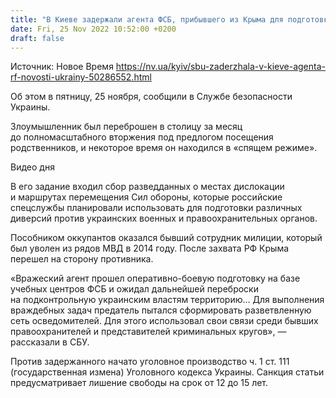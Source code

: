 ```yaml
---
title: "В Киеве задержали агента ФСБ, прибывшего из Крыма для подготовки диверсий — СБУ"
date: Fri, 25 Nov 2022 10:52:00 +0200
draft: false
---
```

Источник: Новое Время https://nv.ua/kyiv/sbu-zaderzhala-v-kieve-agenta-rf-novosti-ukrainy-50286552.html


Об этом в пятницу, 25 ноября, сообщили в Службе безопасности Украины.

Злоумышленник был переброшен в столицу за месяц до полномасштабного вторжения под предлогом посещения родственников, и некоторое время он находился в «спящем режиме».

 Видео дня   

В его задание входил сбор разведданных о местах дислокации и маршрутах перемещения Сил обороны, которые российские спецслужбы планировали использовать для подготовки различных диверсий против украинских военных и правоохранительных органов.

Пособником оккупантов оказался бывший сотрудник милиции, который был уволен из рядов МВД в 2014 году. После захвата РФ Крыма перешел на сторону противника.

«Вражеский агент прошел оперативно-боевую подготовку на базе учебных центров ФСБ и ожидал дальнейшей переброски на подконтрольную украинским властям территорию… Для выполнения враждебных задач предатель пытался сформировать разветвленную сеть осведомителей. Для этого использовал свои связи среди бывших правоохранителей и представителей криминальных кругов», — рассказали в СБУ.

Против задержанного начато уголовное производство ч. 1 ст. 111 (государственная измена) Уголовного кодекса Украины. Санкция статьи предусматривает лишение свободы на срок от 12 до 15 лет.
